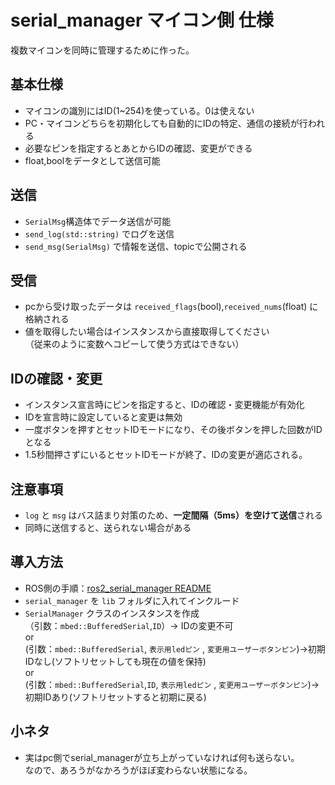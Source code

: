 # serial_manager マイコン側 仕様

複数マイコンを同時に管理するために作った。

## 基本仕様

- マイコンの識別にはID(1~254)を使っている。0は使えない
- PC・マイコンどちらを初期化しても自動的にIDの特定、通信の接続が行われる
- 必要なピンを指定するとあとからIDの確認、変更ができる
- float,boolをデータとして送信可能

## 送信
- `SerialMsg`構造体でデータ送信が可能
- `send_log(std::string)` でログを送信
- `send_msg(SerialMsg)` で情報を送信、topicで公開される

## 受信

- pcから受け取ったデータは `received_flags`(bool),`received_nums`(float) に格納される
- 値を取得したい場合はインスタンスから直接取得してください  
  （従来のように変数へコピーして使う方式はできない）


## IDの確認・変更

- インスタンス宣言時にピンを指定すると、IDの確認・変更機能が有効化
- IDを宣言時に設定していると変更は無効
- 一度ボタンを押すとセットIDモードになり、その後ボタンを押した回数がIDとなる
- 1.5秒間押さずにいるとセットIDモードが終了、IDの変更が適応される。


## 注意事項

- `log` と `msg` はバス詰まり対策のため、**一定間隔（5ms）を空けて送信**される
- 同時に送信すると、送られない場合がある


## 導入方法

- ROS側の手順：[ros2_serial_manager README](https://github.com/TomoNi1130/ros2_serial_manager/blob/main/README.md)
- `serial_manager` を `lib` フォルダに入れてインクルード
- `SerialManager` クラスのインスタンスを作成  
  （引数：`mbed::BufferedSerial`,`ID`）-> IDの変更不可  
                or  
   (引数：`mbed::BufferedSerial`, `表示用ledピン` , `変更用ユーザーボタンピン`)->初期IDなし(ソフトリセットしても現在の値を保持)  
   or  
   (引数：`mbed::BufferedSerial`,`ID`, `表示用ledピン` , `変更用ユーザーボタンピン`)->初期IDあり(ソフトリセットすると初期に戻る)  

## 小ネタ
- 実はpc側でserial_managerが立ち上がっていなければ何も送らない。  
なので、あろうがなかろうがほぼ変わらない状態になる。
